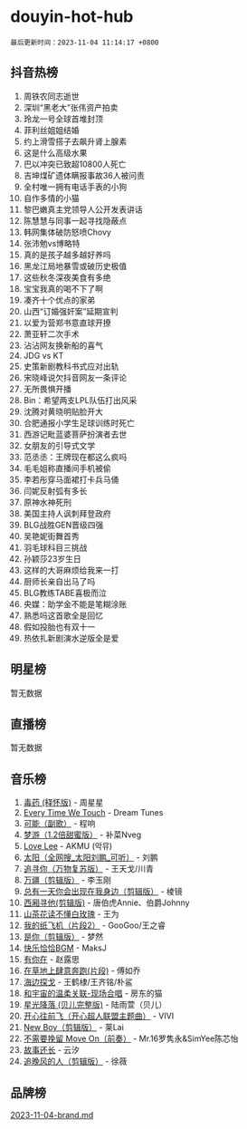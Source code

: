 # douyin-hot-hub

`最后更新时间：2023-11-04 11:14:17 +0800`

## 抖音热榜

1. 周铁农同志逝世
1. 深圳“黑老大”张伟资产拍卖
1. 玲龙一号全球首堆封顶
1. 菲利丝姐姐结婚
1. 约上滑雪搭子去飙升肾上腺素
1. 这是什么高级水果
1. 巴以冲突已致超10800人死亡
1. 吉坤煤矿遗体瞒报事故36人被问责
1. 全村唯一拥有电话手表的小狗
1. 自作多情的小猫
1. 黎巴嫩真主党领导人公开发表讲话
1. 陈慧慧与同事一起寻找隐蔽点
1. 韩网集体破防怒喷Chovy
1. 张沛勉vs博略特
1. 真的是孩子越多越好养吗
1. 黑龙江局地暴雪或破历史极值
1. 这些秋冬深夜美食有多绝
1. 宝宝我真的喝不下了啊
1. 凑齐十个优点的家弟
1. 山西“订婚强奸案”延期宣判
1. 以爱为营郑书意直球开撩
1. 萧亚轩二次手术
1. 沾沾网友换新船的喜气
1. JDG vs KT
1. 史策新剧教科书式应对出轨
1. 宋晓峰说欠抖音网友一条评论
1. 无所畏惧开播
1. Bin：希望两支LPL队伍打出风采
1. 沈腾对黄晓明贴脸开大
1. 合肥通报小学生足球训练时死亡
1. 西游记毗蓝婆菩萨扮演者去世
1. 女朋友的引导式文学
1. 范丞丞：王牌现在都这么疯吗
1. 毛毛姐称直播间手机被偷
1. 李若彤穿马面裙打卡兵马俑
1. 闫妮反射弧有多长
1. 原神水神死刑
1. 美国主持人讽刺拜登政府
1. BLG战胜GEN晋级四强
1. 吴艳妮街舞首秀
1. 羽毛球科目三挑战
1. 孙颖莎23岁生日
1. 这样的大哥麻烦给我来一打
1. 厨师长亲自出马了吗
1. BLG教练TABE喜极而泣
1. 央媒：助学金不能是笔糊涂账
1. 熟悉吗这首歌全是回忆
1. 假如投胎也有双十一
1. 热依扎新剧演水逆版全是爱

## 明星榜

暂无数据

## 直播榜

暂无数据

## 音乐榜

1. [毒药 (释怀版)](https://sf3-cdn-tos.douyinstatic.com/obj/tos-cn-ve-2774/oYILMEAzspdZBIzy4frJNB8ZHPHWAhiwowd4Ad) - 周星星
1. [Every Time We Touch](https://sf3-cdn-tos.douyinstatic.com/obj/tos-cn-ve-2774/ogN6lUKQeBBfEVhIOMikG1CcJjugxk1tztZyhP) - Dream Tunes
1. [可能（副歌）](https://sf3-cdn-tos.douyinstatic.com/obj/tos-cn-ve-2774/cde1731888894259b333569393c2fb51) - 程响
1. [梦游（1.2倍甜蜜版）](https://sf3-cdn-tos.douyinstatic.com/obj/tos-cn-ve-2774/o4gyAUm8hwufoEABmwVIiQtHsFuGzAEEWtNMzo) - 补菜Nveg
1. [Love Lee](https://sf3-cdn-tos.douyinstatic.com/obj/tos-cn-ve-2774/o05GbkJGbCBTdDnMtB0fwOYgkeZp23vrWQDQBS) - AKMU (악뮤)
1. [太阳（全网搜_太阳刘鹏_可听）](https://sf3-cdn-tos.douyinstatic.com/obj/tos-cn-ve-2774/ogWbyIQnlBFImVbeDocRdCIYtBHlbJXgfZMvgz) - 刘鹏
1. [追寻你（万物复苏版）](https://sf6-cdn-tos.douyinstatic.com/obj/tos-cn-ve-2774/oYeAZJsbjIDit9APmBg8u6uDUQnHmoCf3gbo74) - 王天戈/川青
1. [万疆（剪辑版）](https://sf6-cdn-tos.douyinstatic.com/obj/tos-cn-ve-2774/ooG7oVgFlDTelKCjCsTTobQvbdtj1BBQXnfZd8) - 李玉刚
1. [总有一天你会出现在我身边（剪辑版）](https://sf6-cdn-tos.douyinstatic.com/obj/tos-cn-ve-2774/oMLsHwhWW7CYoAhoWB9EXUQIzNBsfAJxpAoxCU) - 棱镜
1. [西厢寻他(剪辑版)](https://sf3-cdn-tos.douyinstatic.com/obj/tos-cn-ve-2774/oUsAVfAQKlRNxEv5qxvIB8o5qmIWUcXbzJKJhw) - 唐伯虎Annie、伯爵Johnny
1. [山茶花读不懂白玫瑰](https://sf6-cdn-tos.douyinstatic.com/obj/tos-cn-ve-2774/osfn8B7DktrRHEPJgPCfDbw7QDQEkwC16BxZg9) - 王为
1. [我的纸飞机（片段2）](https://sf6-cdn-tos.douyinstatic.com/obj/tos-cn-ve-2774/oM2ZrKcg2CD5AeRB2gkeXOFB1IxAGJdZPazYHf) - GooGoo/王之睿
1. [是你（剪辑版）](https://sf3-cdn-tos.douyinstatic.com/obj/tos-cn-ve-2774/46019dae783c4c969944217fe1cfafc4) - 梦然
1. [快乐恰恰BGM](https://sf3-cdn-tos.douyinstatic.com/obj/tos-cn-ve-2774/07b173ca7d2f40f3ba0b97ac7fa3a44a) - MaksJ
1. [有你在](https://sf6-cdn-tos.douyinstatic.com/obj/tos-cn-ve-2774/o8zImmNsI8B0yfAW5FKAB1oBhkMAlIrwsZEi1V) - 赵露思
1. [在草地上肆意奔跑(片段)](https://sf3-cdn-tos.douyinstatic.com/obj/tos-cn-ve-2774/8831d494742f45dabdfa8adb8b817259) - 傅如乔
1. [海边探戈](https://sf3-cdn-tos.douyinstatic.com/obj/tos-cn-ve-2774/os9gE0VQCGqt6VQkZDyBBYvfSDY0QFe3vVmubn) - 王鹤棣/王齐铭/朴鲨
1. [和宇宙的温柔关联-现场合唱](https://sf3-cdn-tos.douyinstatic.com/obj/tos-cn-ve-2774/o0hONGDYQBgk0e5bqDeQOonVmncA6tC2nBwZLT) - 房东的猫
1. [星光降落 (贝儿完整版)](https://sf3-cdn-tos.douyinstatic.com/obj/tos-cn-ve-2774/okwB9hAwyAtsFFkFBzAX1hOOfQuIoMNs0W2Mwr) - 陆雨萱（贝儿）
1. [开心往前飞（开心超人联盟主题曲）](https://sf3-cdn-tos.douyinstatic.com/obj/tos-cn-ve-2774/9d8fb7c82cf1421fb93a9fe925275e0a) - VIVI
1. [New Boy（剪辑版）](https://sf6-cdn-tos.douyinstatic.com/obj/tos-cn-ve-2774/oAozkaGFcPxBerw7nBQfYf8z6CgCZAblDka2cl) - 莱Lai
1. [不需要挽留 Move On（前奏）](https://sf6-cdn-tos.douyinstatic.com/obj/tos-cn-ve-2774/ooCBhgCCkF4nExzQL9WZSUbitfA8IsDkgQIYhe) - Mr.16罗隽永&SimYee陈芯怡
1. [故事还长](https://sf3-cdn-tos.douyinstatic.com/obj/tos-cn-ve-2774/30a26758c8594f0ab81ac675c33ee2c5) - 云汐
1. [追晚风的人（剪辑版）](https://sf3-cdn-tos.douyinstatic.com/obj/tos-cn-ve-2774/560835060af84ac29cd5c12e2a98f7eb) - 徐薇

## 品牌榜

[2023-11-04-brand.md](2023-11-04-brand.md)

